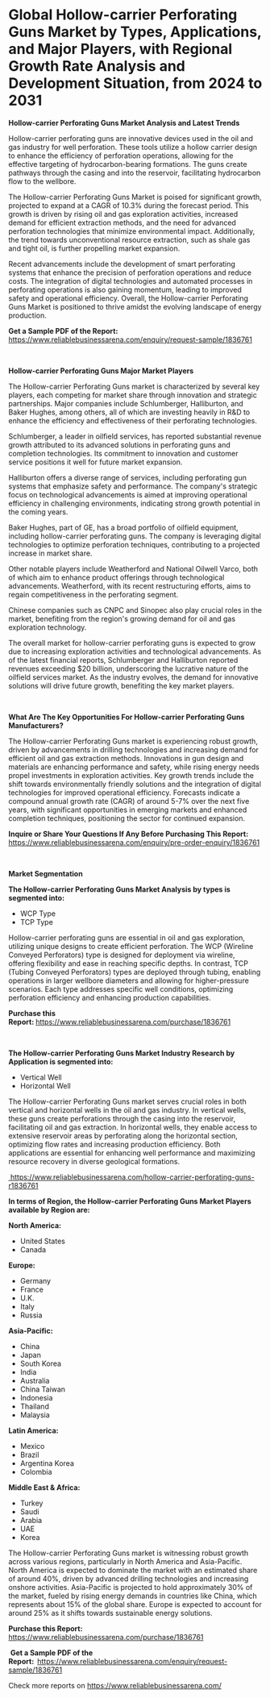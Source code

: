 <p><h1>Global Hollow-carrier Perforating Guns Market by Types, Applications, and Major Players, with Regional Growth Rate Analysis and Development Situation, from 2024 to 2031</h1></p><p><strong>Hollow-carrier Perforating Guns Market Analysis and Latest Trends</strong></p>
<p><p>Hollow-carrier perforating guns are innovative devices used in the oil and gas industry for well perforation. These tools utilize a hollow carrier design to enhance the efficiency of perforation operations, allowing for the effective targeting of hydrocarbon-bearing formations. The guns create pathways through the casing and into the reservoir, facilitating hydrocarbon flow to the wellbore.</p><p>The Hollow-carrier Perforating Guns Market is poised for significant growth, projected to expand at a CAGR of 10.3% during the forecast period. This growth is driven by rising oil and gas exploration activities, increased demand for efficient extraction methods, and the need for advanced perforation technologies that minimize environmental impact. Additionally, the trend towards unconventional resource extraction, such as shale gas and tight oil, is further propelling market expansion.</p><p>Recent advancements include the development of smart perforating systems that enhance the precision of perforation operations and reduce costs. The integration of digital technologies and automated processes in perforating operations is also gaining momentum, leading to improved safety and operational efficiency. Overall, the Hollow-carrier Perforating Guns Market is positioned to thrive amidst the evolving landscape of energy production.</p></p>
<p><strong>Get a Sample PDF of the Report:&nbsp;</strong> <a href="https://www.reliablebusinessarena.com/enquiry/request-sample/1836761?utm_campaign=1766&utm_medium=2&utm_source=Github&utm_content=ia&utm_term=31122024&utm_id=hollow-carrier-perforating-guns">https://www.reliablebusinessarena.com/enquiry/request-sample/1836761</a></p>
<p>&nbsp;</p>
<p><strong>Hollow-carrier Perforating Guns Major Market Players</strong></p>
<p><p>The Hollow-carrier Perforating Guns market is characterized by several key players, each competing for market share through innovation and strategic partnerships. Major companies include Schlumberger, Halliburton, and Baker Hughes, among others, all of which are investing heavily in R&D to enhance the efficiency and effectiveness of their perforating technologies.</p><p>Schlumberger, a leader in oilfield services, has reported substantial revenue growth attributed to its advanced solutions in perforating guns and completion technologies. Its commitment to innovation and customer service positions it well for future market expansion.</p><p>Halliburton offers a diverse range of services, including perforating gun systems that emphasize safety and performance. The company's strategic focus on technological advancements is aimed at improving operational efficiency in challenging environments, indicating strong growth potential in the coming years.</p><p>Baker Hughes, part of GE, has a broad portfolio of oilfield equipment, including hollow-carrier perforating guns. The company is leveraging digital technologies to optimize perforation techniques, contributing to a projected increase in market share.</p><p>Other notable players include Weatherford and National Oilwell Varco, both of which aim to enhance product offerings through technological advancements. Weatherford, with its recent restructuring efforts, aims to regain competitiveness in the perforating segment.</p><p>Chinese companies such as CNPC and Sinopec also play crucial roles in the market, benefiting from the region's growing demand for oil and gas exploration technology.</p><p>The overall market for hollow-carrier perforating guns is expected to grow due to increasing exploration activities and technological advancements. As of the latest financial reports, Schlumberger and Halliburton reported revenues exceeding $20 billion, underscoring the lucrative nature of the oilfield services market. As the industry evolves, the demand for innovative solutions will drive future growth, benefiting the key market players.</p></p>
<p>&nbsp;</p>
<p><strong>What Are The Key Opportunities For Hollow-carrier Perforating Guns Manufacturers?</strong></p>
<p><p>The Hollow-carrier Perforating Guns market is experiencing robust growth, driven by advancements in drilling technologies and increasing demand for efficient oil and gas extraction methods. Innovations in gun design and materials are enhancing performance and safety, while rising energy needs propel investments in exploration activities. Key growth trends include the shift towards environmentally friendly solutions and the integration of digital technologies for improved operational efficiency. Forecasts indicate a compound annual growth rate (CAGR) of around 5-7% over the next five years, with significant opportunities in emerging markets and enhanced completion techniques, positioning the sector for continued expansion.</p></p>
<p><strong>Inquire or Share Your Questions If Any Before Purchasing This Report:</strong> <a href="https://www.reliablebusinessarena.com/enquiry/pre-order-enquiry/1836761?utm_campaign=1766&utm_medium=2&utm_source=Github&utm_content=ia&utm_term=31122024&utm_id=hollow-carrier-perforating-guns">https://www.reliablebusinessarena.com/enquiry/pre-order-enquiry/1836761</a></p>
<p>&nbsp;</p>
<p><strong>Market Segmentation</strong></p>
<p><strong>The Hollow-carrier Perforating Guns Market Analysis by types is segmented into:</strong></p>
<p><ul><li>WCP Type</li><li>TCP Type</li></ul></p>
<p><p>Hollow-carrier perforating guns are essential in oil and gas exploration, utilizing unique designs to create efficient perforation. The WCP (Wireline Conveyed Perforators) type is designed for deployment via wireline, offering flexibility and ease in reaching specific depths. In contrast, TCP (Tubing Conveyed Perforators) types are deployed through tubing, enabling operations in larger wellbore diameters and allowing for higher-pressure scenarios. Each type addresses specific well conditions, optimizing perforation efficiency and enhancing production capabilities.</p></p>
<p><strong>Purchase this Report:&nbsp;</strong><a href="https://www.reliablebusinessarena.com/purchase/1836761?utm_campaign=1766&utm_medium=2&utm_source=Github&utm_content=ia&utm_term=31122024&utm_id=hollow-carrier-perforating-guns">https://www.reliablebusinessarena.com/purchase/1836761</a></p>
<p>&nbsp;</p>
<p><strong>The Hollow-carrier Perforating Guns Market Industry Research by Application is segmented into:</strong></p>
<p><ul><li>Vertical Well</li><li>Horizontal Well</li></ul></p>
<p><p>The Hollow-carrier Perforating Guns market serves crucial roles in both vertical and horizontal wells in the oil and gas industry. In vertical wells, these guns create perforations through the casing into the reservoir, facilitating oil and gas extraction. In horizontal wells, they enable access to extensive reservoir areas by perforating along the horizontal section, optimizing flow rates and increasing production efficiency. Both applications are essential for enhancing well performance and maximizing resource recovery in diverse geological formations.</p></p>
<p><a href="https://www.reliablebusinessarena.com/hollow-carrier-perforating-guns-r1836761?utm_campaign=1766&utm_medium=2&utm_source=Github&utm_content=ia&utm_term=31122024&utm_id=hollow-carrier-perforating-guns">&nbsp;https://www.reliablebusinessarena.com/hollow-carrier-perforating-guns-r1836761</a></p>
<p><strong>In terms of Region, the Hollow-carrier Perforating Guns Market Players available by Region are:</strong></p>
<p>
    <p> <strong> North America: </strong>
        <ul>
            <li>United States</li>
            <li>Canada</li>
        </ul>
        </p> 
    <p> <strong> Europe: </strong>
        <ul>
            <li>Germany</li>
            <li>France</li>
            <li>U.K.</li>
            <li>Italy</li>
            <li>Russia</li>
        </ul>
        </p> 
    <p> <strong> Asia-Pacific: </strong>
        <ul>
            <li>China</li>
            <li>Japan</li>
            <li>South Korea</li>
            <li>India</li>
            <li>Australia</li>
            <li>China Taiwan</li>
            <li>Indonesia</li>
            <li>Thailand</li>
            <li>Malaysia</li>
        </ul>
        </p> 
    <p> <strong> Latin America: </strong>
        <ul>
            <li>Mexico</li>
            <li>Brazil</li>
            <li>Argentina Korea</li>
            <li>Colombia</li>
        </ul>
        </p> 
    <p> <strong> Middle East & Africa: </strong>
        <ul>
            <li>Turkey</li>
            <li>Saudi</li>
            <li>Arabia</li>
            <li>UAE</li>
            <li>Korea</li>
        </ul>
    </p>
    </p>
<p><p>The Hollow-carrier Perforating Guns market is witnessing robust growth across various regions, particularly in North America and Asia-Pacific. North America is expected to dominate the market with an estimated share of around 40%, driven by advanced drilling technologies and increasing onshore activities. Asia-Pacific is projected to hold approximately 30% of the market, fueled by rising energy demands in countries like China, which represents about 15% of the global share. Europe is expected to account for around 25% as it shifts towards sustainable energy solutions.</p></p>
<p><strong>Purchase this Report: </strong><a href="https://www.reliablebusinessarena.com/purchase/1836761?utm_campaign=1766&utm_medium=2&utm_source=Github&utm_content=ia&utm_term=31122024&utm_id=hollow-carrier-perforating-guns">https://www.reliablebusinessarena.com/purchase/1836761</a></p>
<p>&nbsp;<strong>Get a Sample PDF of the Report:&nbsp;&nbsp;</strong><a href="https://www.reliablebusinessarena.com/enquiry/request-sample/1836761?utm_campaign=1766&utm_medium=2&utm_source=Github&utm_content=ia&utm_term=31122024&utm_id=hollow-carrier-perforating-guns">https://www.reliablebusinessarena.com/enquiry/request-sample/1836761</a></p>
<p><strong></strong></p>
<p>Check more reports on <a href="https://www.reliablebusinessarena.com/?utm_campaign=1766&utm_medium=2&utm_source=Github&utm_content=ia&utm_term=31122024&utm_id=hollow-carrier-perforating-guns">https://www.reliablebusinessarena.com/</a></p>